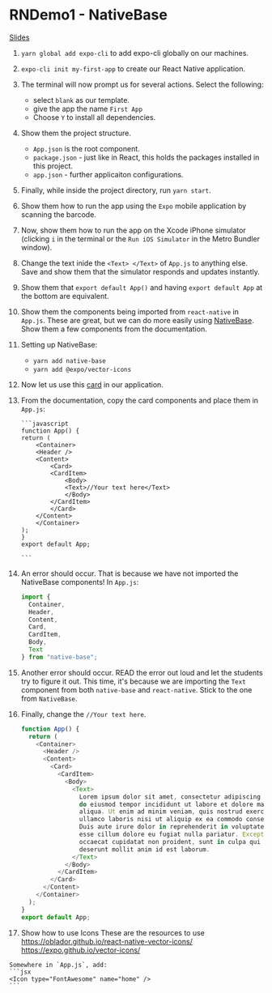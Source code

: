 # RNDemo1 - NativeBase

[Slides](https://docs.google.com/presentation/d/1BjiKXKonZIDzd2KSts2kLdwj7Zh6FW3UcFv5fK4QYDw/edit?usp=sharing)

1.  `yarn global add expo-cli` to add expo-cli globally on our machines.
2.  `expo-cli init my-first-app` to create our React Native application.
3.  The terminal will now prompt us for several actions. Select the following:
    - select `blank` as our template.
    - give the app the name `First App`
    - Choose `Y` to install all dependencies.
4.  Show them the project structure.
    - `App.json` is the root component.
    - `package.json` - just like in React, this holds the packages installed in this project.
    - `app.json` - further applicaiton configurations.
5.  Finally, while inside the project directory, run `yarn start`.
6.  Show them how to run the app using the `Expo` mobile application by scanning the barcode.
7.  Now, show them how to run the app on the Xcode iPhone simulator (clicking `i` in the terminal or the `Run iOS Simulator` in the Metro Bundler window).
8.  Change the text inide the `<Text> </Text>` of `App.js` to anything else. Save and show them that the simulator responds and updates instantly.
9.  Show them that `export default App()` and having `export default App` at the bottom are equivalent.
10. Show them the components being imported from `react-native` in `App.js`. These are great, but we can do more easily using [NativeBase](https://nativebase.io/). Show them a few components from the documentation.

11. Setting up NativeBase:

    - `yarn add native-base`
    - `yarn add @expo/vector-icons`

12. Now let us use this [card](https://docs.nativebase.io/Components.html#card-def-headref) in our application.

13. From the documentation, copy the card components and place them in `App.js`:

        ```javascript
        function App() {
        return (
            <Container>
            <Header />
            <Content>
                <Card>
                <CardItem>
                    <Body>
                    <Text>//Your text here</Text>
                    </Body>
                </CardItem>
                </Card>
            </Content>
            </Container>
        );
        }
        export default App;

        ```

14. An error should occur. That is because we have not imported the NativeBase components! In `App.js`:

    ```javascript
    import {
      Container,
      Header,
      Content,
      Card,
      CardItem,
      Body,
      Text
    } from "native-base";
    ```

15. Another error should occur. READ the error out loud and let the students try to figure it out. This time, it's because we are importing the `Text` component from both `native-base` and `react-native`. Stick to the one from `NativeBase`.

16. Finally, change the `//Your text here`.
    ```javascript
    function App() {
      return (
        <Container>
          <Header />
          <Content>
            <Card>
              <CardItem>
                <Body>
                  <Text>
                    Lorem ipsum dolor sit amet, consectetur adipiscing elit, sed
                    do eiusmod tempor incididunt ut labore et dolore magna
                    aliqua. Ut enim ad minim veniam, quis nostrud exercitation
                    ullamco laboris nisi ut aliquip ex ea commodo consequat.
                    Duis aute irure dolor in reprehenderit in voluptate velit
                    esse cillum dolore eu fugiat nulla pariatur. Excepteur sint
                    occaecat cupidatat non proident, sunt in culpa qui officia
                    deserunt mollit anim id est laborum.
                  </Text>
                </Body>
              </CardItem>
            </Card>
          </Content>
        </Container>
      );
    }
    export default App;
    ```
    
 17. Show how to use Icons
    These are the resources to use
    https://oblador.github.io/react-native-vector-icons/
    https://expo.github.io/vector-icons/
    
    Somewhere in `App.js`, add:
    ```jsx
    <Icon type="FontAwesome" name="home" />
    ```
    
